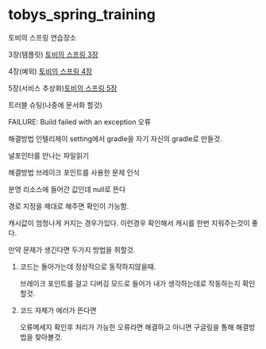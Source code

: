 # tobys_spring_training
토비의 스프링 연습장소

3장(템플릿)
[토비의 스프링 3장](https://velog.io/@lee1231234/%ED%86%A0%EB%B9%84%EC%9D%98-%EC%8A%A4%ED%94%84%EB%A7%81-3%EC%9E%A5-%EB%8F%85%ED%95%991)

4장(예외)
[토비의 스프링 4장](https://velog.io/@lee1231234/%ED%86%A0%EB%B9%84%EC%9D%98-%EC%8A%A4%ED%94%84%EB%A7%81-4%EC%9E%A5-%EB%8F%85%ED%95%99)

5장(서비스 추상화)[토비의 스프링 5장]()


트러블 슈팅(나중에 문서화 할것)

FAILURE: Build failed with an exception 오류

해결방법
인텔리제이 setting에서 gradle을 자기 자신의 gradle로 만들것.



널포인터를 만나는 파일읽기


해결방법 브레이크 포인트를 사용한 문제 인식

분명 리소스에 들어간 값인데 null로 뜬다


경로 지정을 제대로 해주면 확인이 가능함.

캐시값이 엄청나게 커지는 경우가있다. 이런경우 확인해서 캐시를 한번 지워주는것이 좋다.

만약 문제가 생긴다면 두가지 방법을 취할것.
1. 코드는 돌아가는데 정상적으로 동작하지않을때.
    
    브레이크 포인트를 걸고 디버깅 모드로 들어가 내가 생각하는데로 작동하는지 확인할것. 
2. 코드 자체가 에러가 뜬다면

    오류메세지 확인후 처리가 가능한 오류라면 해결하고 아니면 구글링을 통해 해결방법을 찾아볼것.

